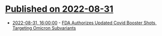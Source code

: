 # [Published on 2022-08-31](index.md)

* [2022-08-31, 16:00:00](https://science.slashdot.org/story/22/08/31/1427232/fda-authorizes-updated-covid-booster-shots-targeting-omicron-subvariants?utm_source=rss1.0mainlinkanon&utm_medium=feed) - [FDA Authorizes Updated Covid Booster Shots, Targeting Omicron Subvariants](https://science.slashdot.org/story/22/08/31/1427232/fda-authorizes-updated-covid-booster-shots-targeting-omicron-subvariants?utm_source=rss1.0mainlinkanon&utm_medium=feed)
